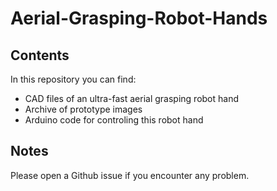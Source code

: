 # Aerial-Grasping-Robot-Hands

## Contents
In this repository you can find:
* CAD files of an ultra-fast aerial grasping robot hand
* Archive of prototype images
* Arduino code for controling this robot hand

## Notes
Please open a Github issue if you encounter any problem.
